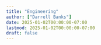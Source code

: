```yaml
---
title: "Engineering"
author: ["Darrell Banks"]
date: 2025-01-02T00:00:00-07:00
lastmod: 2025-01-02T00:00:00-07:00
draft: false
---
```

